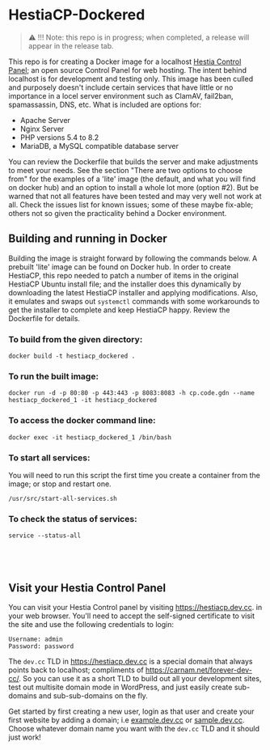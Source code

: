 # HestiaCP-Dockered

> :warning: !!! Note: this repo is in progress; when completed, a release will appear in the release tab.

This repo is for creating a Docker image for a localhost [Hestia Control Panel](https://www.hestiacp.com); an open source Control Panel for web hosting. The intent behind localhost is for development and testing only. This image has been culled and purposely doesn't include certain services that have little or no importance in a locel server environment such as ClamAV, fail2ban, spamassassin, DNS, etc. What is included are options for:

* Apache Server
* Nginx Server
* PHP versions 5.4 to 8.2
* MariaDB, a MySQL compatible database server

You can review the Dockerfile that builds the server and make adjustments to meet your needs. See the section "There are two options to choose from" for the examples of a 'lite' image (the default, and what you will find on docker hub) and an option to install a whole lot more (option #2). But be warned that not all features have been tested and may very well not work at all. Check the issues list for known issues; some of these maybe fix-able; others not so given the practicality behind a Docker environment. 

## Building and running in Docker
Building the image is straight forward by following the commands below. A prebuilt 'lite' image can be found on Docker hub. In order to create HestiaCP, this repo needed to patch a number of items in the original HestiaCP Ubuntu install file; and the installer does this dynamically by downloading the latest HestiaCP installer and applying modifications. Also, it emulates and swaps out `systemctl` commands with some workarounds to get the installer to complete and keep HestiaCP happy. Review the Dockerfile for details.

### To build from the given directory:
```
docker build -t hestiacp_dockered .
```

### To run the built image:
```
docker run -d -p 80:80 -p 443:443 -p 8083:8083 -h cp.code.gdn --name hestiacp_dockered_1 -it hestiacp_dockered
```

### To access the docker command line:
```
docker exec -it hestiacp_dockered_1 /bin/bash
```

### To start all services:
You will need to run this script the first time you create a container from the image; or stop and restart one.
```
/usr/src/start-all-services.sh
```

### To check the status of services:
```
service --status-all
```
&nbsp;
---

## Visit your Hestia Control Panel
You can visit your Hestia Control panel by visiting https://hestiacp.dev.cc. in your web browser. You'll need to accept the self-signed certificate to visit the site and use the following credentials to login:

```
Username: admin
Password: password
```

The `dev.cc` TLD in https://hestiacp.dev.cc is a special domain that always points back to localhost; compliments of https://carnam.net/forever-dev-cc/. So you can use it as a short TLD to build out all your development sites, test out multisite domain mode in WordPress, and just easily create sub-domains and sub-sub-domains on the fly. 

Get started by first creating a new user, login as that user and create your first website by adding a domain; i.e [example.dev.cc](https://example.dev.cc) or [sample.dev.cc](https://sample.dev.cc). Choose whatever domain name you want with the `dev.cc` TLD and it should just work!